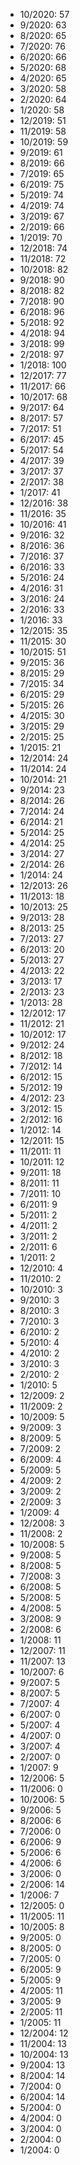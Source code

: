 *  10/2020: 57
*  9/2020: 63
*  8/2020: 65
*  7/2020: 76
*  6/2020: 66
*  5/2020: 68
*  4/2020: 65
*  3/2020: 58
*  2/2020: 64
*  1/2020: 58
*  12/2019: 51
*  11/2019: 58
*  10/2019: 59
*  9/2019: 61
*  8/2019: 66
*  7/2019: 65
*  6/2019: 75
*  5/2019: 74
*  4/2019: 74
*  3/2019: 67
*  2/2019: 66
*  1/2019: 70
*  12/2018: 74
*  11/2018: 72
*  10/2018: 82
*  9/2018: 90
*  8/2018: 82
*  7/2018: 90
*  6/2018: 96
*  5/2018: 92
*  4/2018: 94
*  3/2018: 99
*  2/2018: 97
*  1/2018: 100
*  12/2017: 77
*  11/2017: 66
*  10/2017: 68
*  9/2017: 64
*  8/2017: 57
*  7/2017: 51
*  6/2017: 45
*  5/2017: 54
*  4/2017: 39
*  3/2017: 37
*  2/2017: 38
*  1/2017: 41
*  12/2016: 38
*  11/2016: 35
*  10/2016: 41
*  9/2016: 32
*  8/2016: 36
*  7/2016: 37
*  6/2016: 33
*  5/2016: 24
*  4/2016: 31
*  3/2016: 24
*  2/2016: 33
*  1/2016: 33
*  12/2015: 35
*  11/2015: 30
*  10/2015: 51
*  9/2015: 36
*  8/2015: 29
*  7/2015: 34
*  6/2015: 29
*  5/2015: 26
*  4/2015: 30
*  3/2015: 29
*  2/2015: 25
*  1/2015: 21
*  12/2014: 24
*  11/2014: 24
*  10/2014: 21
*  9/2014: 23
*  8/2014: 26
*  7/2014: 24
*  6/2014: 21
*  5/2014: 25
*  4/2014: 25
*  3/2014: 27
*  2/2014: 26
*  1/2014: 24
*  12/2013: 26
*  11/2013: 18
*  10/2013: 25
*  9/2013: 28
*  8/2013: 25
*  7/2013: 27
*  6/2013: 20
*  5/2013: 27
*  4/2013: 22
*  3/2013: 17
*  2/2013: 23
*  1/2013: 28
*  12/2012: 17
*  11/2012: 21
*  10/2012: 17
*  9/2012: 24
*  8/2012: 18
*  7/2012: 14
*  6/2012: 15
*  5/2012: 19
*  4/2012: 23
*  3/2012: 15
*  2/2012: 16
*  1/2012: 14
*  12/2011: 15
*  11/2011: 11
*  10/2011: 12
*  9/2011: 18
*  8/2011: 11
*  7/2011: 10
*  6/2011: 9
*  5/2011: 2
*  4/2011: 2
*  3/2011: 2
*  2/2011: 6
*  1/2011: 2
*  12/2010: 4
*  11/2010: 2
*  10/2010: 3
*  9/2010: 3
*  8/2010: 3
*  7/2010: 3
*  6/2010: 2
*  5/2010: 4
*  4/2010: 2
*  3/2010: 3
*  2/2010: 2
*  1/2010: 5
*  12/2009: 2
*  11/2009: 2
*  10/2009: 5
*  9/2009: 3
*  8/2009: 5
*  7/2009: 2
*  6/2009: 4
*  5/2009: 5
*  4/2009: 2
*  3/2009: 2
*  2/2009: 3
*  1/2009: 4
*  12/2008: 3
*  11/2008: 2
*  10/2008: 5
*  9/2008: 5
*  8/2008: 5
*  7/2008: 3
*  6/2008: 5
*  5/2008: 5
*  4/2008: 5
*  3/2008: 9
*  2/2008: 6
*  1/2008: 11
*  12/2007: 11
*  11/2007: 13
*  10/2007: 6
*  9/2007: 5
*  8/2007: 5
*  7/2007: 4
*  6/2007: 0
*  5/2007: 4
*  4/2007: 0
*  3/2007: 4
*  2/2007: 0
*  1/2007: 9
*  12/2006: 5
*  11/2006: 0
*  10/2006: 5
*  9/2006: 5
*  8/2006: 6
*  7/2006: 0
*  6/2006: 9
*  5/2006: 6
*  4/2006: 6
*  3/2006: 0
*  2/2006: 14
*  1/2006: 7
*  12/2005: 0
*  11/2005: 11
*  10/2005: 8
*  9/2005: 0
*  8/2005: 0
*  7/2005: 0
*  6/2005: 9
*  5/2005: 9
*  4/2005: 11
*  3/2005: 9
*  2/2005: 11
*  1/2005: 11
*  12/2004: 12
*  11/2004: 13
*  10/2004: 13
*  9/2004: 13
*  8/2004: 14
*  7/2004: 0
*  6/2004: 14
*  5/2004: 0
*  4/2004: 0
*  3/2004: 0
*  2/2004: 0
*  1/2004: 0